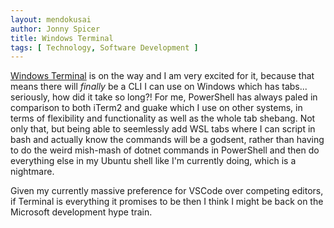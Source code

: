 ```yaml
---
layout: mendokusai
author: Jonny Spicer
title: Windows Terminal
tags: [ Technology, Software Development ]
---
```

[Windows Terminal](https://github.com/microsoft/terminal) is on the way and I am very excited for it, because that means 
there will *finally* be a CLI I can use on Windows which has tabs... seriously, how did it take so long?! For me, PowerShell 
has always paled in comparison to both iTerm2 and guake which I use on other systems, in terms of flexibility and functionality 
as well as the whole tab shebang. Not only that, but being able to seemlessly add WSL tabs where I can script in bash and actually 
know the commands will be a godsent, rather than having to do the weird mish-mash of dotnet commands in PowerShell and then do 
everything else in my Ubuntu shell like I'm currently doing, which is a nightmare.

Given my currently massive preference for VSCode over competing editors, if Terminal is everything it promises to be then I think I might 
be back on the Microsoft development hype train.
